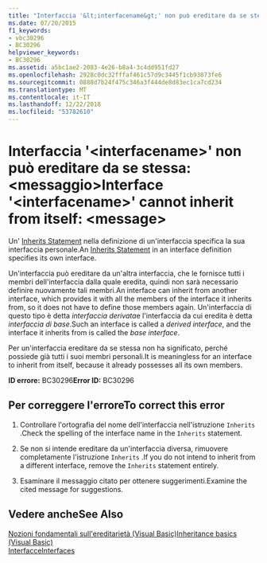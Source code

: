 ```yaml
---
title: "Interfaccia '&lt;interfacename&gt;' non può ereditare da se stessa: &lt;messaggio&gt;"
ms.date: 07/20/2015
f1_keywords:
- vbc30296
- BC30296
helpviewer_keywords:
- BC30296
ms.assetid: a5bc1ae2-2083-4e26-b8a4-3c4dd951fd27
ms.openlocfilehash: 2928c0dc32fffaf461c57d9c3445f1cb93073fe6
ms.sourcegitcommit: 0888d7b24f475c346a3f444de8d83ec1ca7cd234
ms.translationtype: MT
ms.contentlocale: it-IT
ms.lasthandoff: 12/22/2018
ms.locfileid: "53782610"
---
```

# <a name="interface-ltinterfacenamegt-cannot-inherit-from-itself-ltmessagegt"></a><span data-ttu-id="6632b-102">Interfaccia '&lt;interfacename&gt;' non può ereditare da se stessa: &lt;messaggio&gt;</span><span class="sxs-lookup"><span data-stu-id="6632b-102">Interface '&lt;interfacename&gt;' cannot inherit from itself: &lt;message&gt;</span></span>
<span data-ttu-id="6632b-103">Un' [Inherits Statement](../../visual-basic/language-reference/statements/inherits-statement.md) nella definizione di un'interfaccia specifica la sua interfaccia personale.</span><span class="sxs-lookup"><span data-stu-id="6632b-103">An [Inherits Statement](../../visual-basic/language-reference/statements/inherits-statement.md) in an interface definition specifies its own interface.</span></span>  
  
 <span data-ttu-id="6632b-104">Un'interfaccia può ereditare da un'altra interfaccia, che le fornisce tutti i membri dell'interfaccia dalla quale eredita, quindi non sarà necessario definire nuovamente tali membri.</span><span class="sxs-lookup"><span data-stu-id="6632b-104">An interface can inherit from another interface, which provides it with all the members of the interface it inherits from, so it does not have to define those members again.</span></span> <span data-ttu-id="6632b-105">Un'interfaccia di questo tipo è detta *interfaccia derivata*e l'interfaccia da cui eredita è detta *interfaccia di base*.</span><span class="sxs-lookup"><span data-stu-id="6632b-105">Such an interface is called a *derived interface*, and the interface it inherits from is called the *base interface*.</span></span>  
  
 <span data-ttu-id="6632b-106">Per un'interfaccia ereditare da se stessa non ha significato, perché possiede già tutti i suoi membri personali.</span><span class="sxs-lookup"><span data-stu-id="6632b-106">It is meaningless for an interface to inherit from itself, because it already possesses all its own members.</span></span>  
  
 <span data-ttu-id="6632b-107">**ID errore:** BC30296</span><span class="sxs-lookup"><span data-stu-id="6632b-107">**Error ID:** BC30296</span></span>  
  
## <a name="to-correct-this-error"></a><span data-ttu-id="6632b-108">Per correggere l'errore</span><span class="sxs-lookup"><span data-stu-id="6632b-108">To correct this error</span></span>  
  
1.  <span data-ttu-id="6632b-109">Controllare l'ortografia del nome dell'interfaccia nell'istruzione `Inherits` .</span><span class="sxs-lookup"><span data-stu-id="6632b-109">Check the spelling of the interface name in the `Inherits` statement.</span></span>  
  
2.  <span data-ttu-id="6632b-110">Se non si intende ereditare da un'interfaccia diversa, rimuovere completamente l'istruzione `Inherits` .</span><span class="sxs-lookup"><span data-stu-id="6632b-110">If you do not intend to inherit from a different interface, remove the `Inherits` statement entirely.</span></span>  
  
3.  <span data-ttu-id="6632b-111">Esaminare il messaggio citato per ottenere suggerimenti.</span><span class="sxs-lookup"><span data-stu-id="6632b-111">Examine the cited message for suggestions.</span></span>  
  
## <a name="see-also"></a><span data-ttu-id="6632b-112">Vedere anche</span><span class="sxs-lookup"><span data-stu-id="6632b-112">See Also</span></span>  
 [<span data-ttu-id="6632b-113">Nozioni fondamentali sull'ereditarietà (Visual Basic)</span><span class="sxs-lookup"><span data-stu-id="6632b-113">Inheritance basics (Visual Basic)</span></span>](~/docs/visual-basic/programming-guide/language-features/objects-and-classes/inheritance-basics.md)  
 [<span data-ttu-id="6632b-114">Interfacce</span><span class="sxs-lookup"><span data-stu-id="6632b-114">Interfaces</span></span>](../../visual-basic/programming-guide/language-features/interfaces/index.md)
